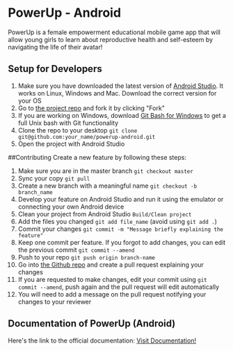 # PowerUp - Android

PowerUp is a female empowerment educational mobile game app that will allow young girls to learn about reproductive health 
and self-esteem by navigating the life of their avatar!

## Setup for Developers
1. Make sure you have downloaded the latest version of [Android Studio](https://developer.android.com/sdk/index.html). It works on Linux, Windows and Mac. Download the correct version for your OS
1. Go to [the project repo](https://github.com/systers/powerup-android/) and fork it by clicking "Fork" 
1. If you are working on Windows, download [Git Bash for Windows](https://git-for-windows.github.io/) to get a full Unix bash with Git functionality
1. Clone the repo to your desktop `git clone git@github.com:your_name/powerup-android.git`
1. Open the project with Android Studio 

##Contributing
Create a new feature by following these steps:
1. Make sure you are in the master branch `git checkout master`
1. Sync your copy `git pull`
1. Create a new branch with a meaningful name `git checkout -b branch_name`
1. Develop your feature on Android Studio and run it using the emulator or connecting your own Android device
1. Clean your project from Android Studio `Build/Clean project`
1. Add the files you changed `git add file_name` (avoid using `git add .`)
1. Commit your changes `git commit -m "Message briefly explaining the feature"`
1. Keep one commit per feature. If you forgot to add changes, you can edit the previous commit `git commit --amend`
1. Push to your repo `git push origin branch-name`
1. Go into [the Github repo](https://github.com/systers/powerup-android/) and create a pull request explaining your changes
1. If you are requested to make changes, edit your commit using `git commit --amend`, push again and the pull request will edit automatically
1. You will need to add a message on the pull request notifying your changes to your reviewer

## Documentation of PowerUp (Android)
Here's the link to the official documentation:
[Visit Documentation!](http://chetnagsocpowerupandroid.blogspot.in/2015/05/database-design.html)
